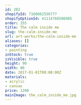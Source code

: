 ```yaml
---
id: 202
shopifyId: 7160662556777
shopifyOptionId: 41114768506985
order: 355
title: The calm inside me
slug: the-calm-inside-me
url: art-works/the-calm-inside-me
aliases: []
categories:
- painting
inStock: true
isVisible: true
height: 90
width: 80
date: 2017-01-01T00:00:00Z
materials:
- acrylic
- canvas
price: 1200
mainImage: the_calm_inside_me.jpg
---
```

